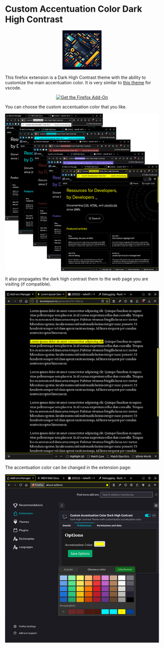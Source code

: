 # Custom Accentuation Color Dark High Contrast

<p align="center">
  <img src="icons/icon-1024.png" alt="custom-accentuation-color-dark-high-contrast logo" width="128" height="128">
</p>

This firefox extension is a Dark High Contrast theme with the ability to customize the main accentuation color.
It is very similar to [this theme](https://github.com/JayBeeDe/vscode_extensions/tree/master/cacdhc) for vscode.

<p align="center">
    <a href="https://addons.mozilla.org/firefox/addon/custom-color-dark-contrast/">
        <img src="../firefox.png" alt="Get the Firefox Add-On" title="Get 'Custom Accentuation Color Dark High Contrast' Add-on" width="200px">
    </a>
</p>

You can choose the custom accentuation color that you like.

![Overview](screenshots/overview.png)

It also propagates the dark high contrast them to the web page you are visiting (if compatible).

![Overview](screenshots/highlight.png)

The accentuation color can be changed in the extension page:

![Options page](screenshots/options.png)
